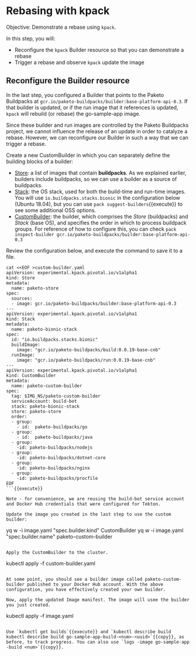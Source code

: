 # Rebasing with kpack

Objective:
Demonstrate a rebase using `kpack`.

In this step, you will:
- Reconfigure the `kpack` Builder resource so that you can demonstrate a rebase
- Trigger a rebase and observe `kpack` update the image

## Reconfigure the Builder resource

In the last step, you configured a Builder that points to the Paketo Buildpacks at `gcr.io/paketo-buildpacks/builder:base-platform-api-0.3`. 
If that builder is updated, or if the run image that it references is updated, `kpack` will rebuild (or rebase) the go-sample-app image.

Since these builder and run images are controlled by the Paketo Buildpacks project, we cannot influence the release of an update in order to catalyze a rebase. 
However, we can reconfigure our Builder in such a way that we can trigger a rebase.

Create a new CustomBuilder in which you can separately define the building blocks of a builder:
- [Store](https://github.com/pivotal/kpack/blob/master/docs/custombuilders.md#store): a list of images that contain **buildpacks**. As we explained earlier, builders include buildpacks, so we can use a builder as a source of buildpacks.
- [Stack](https://github.com/pivotal/kpack/blob/master/docs/custombuilders.md#stack): the OS stack, used for both the build-time and run-time images. You will use `io.buildpacks.stacks.bionic` in the configuration below (Ubuntu 18.04), but you can use `pack suggest-builders`{{execute}} to see some additional OSS options.
- [CustomBuilder](https://github.com/pivotal/kpack/blob/master/docs/custombuilders.md#custom-builders): the builder, which comprises the _Store_ (buildpacks) and _Stack_ (base OS), and specifies the order in which to process buildpack groups. For reference of how to configure this, you can check `pack inspect-builder gcr.io/paketo-buildpacks/builder:base-platform-api-0.3`

Review the configuration below, and execute the command to save it to a file.

```
cat <<EOF >custom-builder.yaml
apiVersion: experimental.kpack.pivotal.io/v1alpha1
kind: Store
metadata:
  name: paketo-store
spec:
  sources:
  - image: gcr.io/paketo-buildpacks/builder:base-platform-api-0.3
---
apiVersion: experimental.kpack.pivotal.io/v1alpha1
kind: Stack
metadata:
  name: paketo-bionic-stack
spec:
  id: "io.buildpacks.stacks.bionic"
  buildImage:
    image: "gcr.io/paketo-buildpacks/build:0.0.19-base-cnb"
  runImage:
    image: "gcr.io/paketo-buildpacks/run:0.0.19-base-cnb"
---
apiVersion: experimental.kpack.pivotal.io/v1alpha1
kind: CustomBuilder
metadata:
  name: paketo-custom-builder
spec:
  tag: $IMG_NS/paketo-custom-builder
  serviceAccount: build-bot
  stack: paketo-bionic-stack
  store: paketo-store
  order:
  - group:
    - id:  paketo-buildpacks/go
  - group:
    - id:  paketo-buildpacks/java
  - group:
    -id: paketo-buildpacks/nodejs
  - group:
    -id: paketo-buildpacks/dotnet-core
  - group:
    -id: paketo-buildpacks/nginx
  - group:
    -id: paketo-buildpacks/procfile
EOF
```{{execute}}

Note - for convenience, we are reusing the build-bot service account and Docker Hub credentials that were configured for Tekton.

Update the image you created in the last step to use the custom builder:

```
yq w -i image.yaml "spec.builder.kind" CustomBuilder 
yq w -i image.yaml "spec.builder.name" paketo-custom-builder
```{{execute}}

Apply the CustomBuilder to the cluster.

```
kubectl apply -f custom-builder.yaml
```{{execute}}

At some point, you should see a builder image called paketo-custom-builder published to your Docker Hub account. With the above configuration, you have effectively created your own builder.

Now, apply the updated Image manifest. The image will usee the builder you just created.

```
kubectl apply -f image.yaml
```{{execute}}

Use `kubectl get builds`{{execute}} and `kubectl describe build kubectl describe build go-sample-app-build-<num>-<uuid>`{{copy}}, as before, to track progress. You can also use `logs -image go-sample-app -build <num>`{{copy}}.


